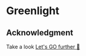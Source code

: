 # Greenlight

## Acknowledgment
Take a look [Let's GO further 💞](https://lets-go-further.alexedwards.net/)

